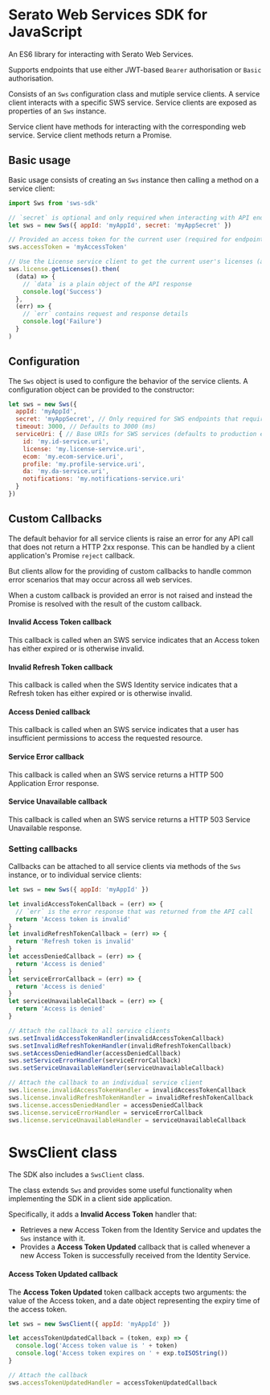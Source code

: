 # Serato Web Services SDK for JavaScript

An ES6 library for interacting with Serato Web Services.

Supports endpoints that use either JWT-based `Bearer` authorisation or `Basic` authorisation.

Consists of an `Sws` configuration class and mutiple service clients. A service client interacts with a specific SWS service.
Service clients are exposed as properties of an `Sws` instance.

Service client have methods for interacting with the corresponding web service. Service client methods return a Promise.

## Basic usage

Basic usage consists of creating an `Sws` instance then calling a method on a service client:

```javascript
import Sws from 'sws-sdk'

// `secret` is optional and only required when interacting with API endpoints that require Basic authentication
let sws = new Sws({ appId: 'myAppId', secret: 'myAppSecret' })

// Provided an access token for the current user (required for endpoints that use `Bearer` authorisation)
sws.accessToken = 'myAccessToken'

// Use the License service client to get the current user's licenses (all service methods return a Promise)
sws.license.getLicenses().then(
  (data) => {
    // `data` is a plain object of the API response
    console.log('Success')
  },
  (err) => {
    // `err` contains request and response details
    console.log('Failure')
  }
)
```

## Configuration

The `Sws` object is used to configure the behavior of the service clients. A configuration object
can be provided to the constructor:

```javascript
let sws = new Sws({
  appId: 'myAppId',
  secret: 'myAppSecret', // Only required for SWS endpoints that require `Basic` authentication
  timeout: 3000, // Defaults to 3000 (ms)
  serviceUri: { // Base URIs for SWS services (defaults to production endpoints)
    id: 'my.id-service.uri',
    license: 'my.license-service.uri',
    ecom: 'my.ecom-service.uri',
    profile: 'my.profile-service.uri',
    da: 'my.da-service.uri',
    notifications: 'my.notifications-service.uri'
  }
})
```

## Custom Callbacks

The default behavior for all service clients is raise an error for any API call that does
not return a HTTP 2xx response. This can be handled by a client application's Promise `reject` callback.

But clients allow for the providing of custom callbacks to handle common error scenarios that may occur
across all web services.

When a custom callback is provided an error is not raised and instead the Promise is resolved with the result
of the custom callback.

#### Invalid Access Token callback

This callback is called when an SWS service indicates that an Access token has either expired or is otherwise invalid.

#### Invalid Refresh Token callback

This callback is called when the SWS Identity service indicates that a Refresh token has either expired or is otherwise invalid.

#### Access Denied callback

This callback is called when an SWS service indicates that a user has insufficient permissions to access the requested resource.

#### Service Error callback

This callback is called when an SWS service returns a HTTP 500 Application Error response.

#### Service Unavailable callback

This callback is called when an SWS service returns a HTTP 503 Service Unavailable response.

### Setting callbacks

Callbacks can be attached to all service clients via methods of the `Sws` instance, or to individual service clients:

```javascript
let sws = new Sws({ appId: 'myAppId' })

let invalidAccessTokenCallback = (err) => {
  // `err` is the error response that was returned from the API call
  return 'Access token is invalid'
}
let invalidRefreshTokenCallback = (err) => {
  return 'Refresh token is invalid'
}
let accessDeniedCallback = (err) => {
  return 'Access is denied'
}
let serviceErrorCallback = (err) => {
  return 'Access is denied'
}
let serviceUnavailableCallback = (err) => {
  return 'Access is denied'
}

// Attach the callback to all service clients
sws.setInvalidAccessTokenHandler(invalidAccessTokenCallback)
sws.setInvalidRefreshTokenHandler(invalidRefreshTokenCallback)
sws.setAccessDeniedHandler(accessDeniedCallback)
sws.setServiceErrorHandler(serviceErrorCallback)
sws.setServiceUnavailableHandler(serviceUnavailableCallback)

// Attach the callback to an individual service client
sws.license.invalidAccessTokenHandler = invalidAccessTokenCallback
sws.license.invalidRefreshTokenHandler = invalidRefreshTokenCallback
sws.license.accessDeniedHandler = accessDeniedCallback
sws.license.serviceErrorHandler = serviceErrorCallback
sws.license.serviceUnavailableHandler = serviceUnavailableCallback
```

# SwsClient class

The SDK also includes a `SwsClient` class.

The class extends `Sws` and provides some useful functionality when implementing the SDK in a client side application.

Specifically, it adds a **Invalid Access Token** handler that:

* Retrieves a new Access Token from the Identity Service and updates the `Sws` instance with it.
* Provides a **Access Token Updated** callback that is called whenever a new Access Token is successfully received from the Identity Service.

#### Access Token Updated callback

The **Access Token Updated** token callback accepts two arguments: the value of the Access token, and a date object representing the expiry time of the access token.

```javascript
let sws = new SwsClient({ appId: 'myAppId' })

let accessTokenUpdatedCallback = (token, exp) => {
  console.log('Access token value is ' + token)
  console.log('Access token expires on ' + exp.toISOString())
}

// Attach the callback
sws.accessTokenUpdatedHandler = accessTokenUpdatedCallback

```
